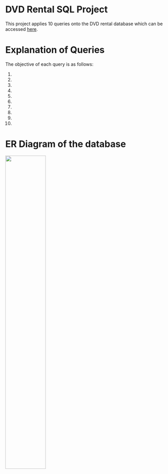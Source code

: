 # DVD Rental SQL Project
This project applies 10 queries onto the DVD rental database which can be accessed <a href ="https://www.postgresqltutorial.com/postgresql-getting-started/postgresql-sample-database/">here</a>.

# Explanation of Queries
The objective of each query is as follows:
<ol>
  <li></li>
  <li></li>
  <li></li>
  <li></li>
  <li></li>
  <li></li>
  <li></li>
  <li></li>
  <li></li>
  <li></li>
</ol>

# ER Diagram of the database
<img src ="https://github.com/MabelChan2023/DVD-Rental-SQL/assets/141039280/9210009d-3e13-47ec-8421-f4ff3fa3a863" width="50%" height="50%">
